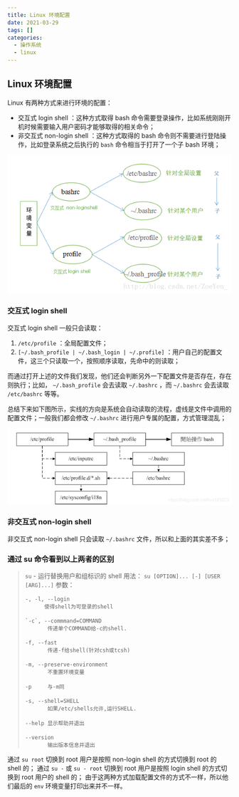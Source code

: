 ```yaml
---
title: Linux 环境配置
date: 2021-03-29
tags: []
categories:
  - 操作系统
  - linux
---
```


## Linux 环境配置

Linux 有两种方式来进行环境的配置：

- 交互式 login shell ：这种方式取得 bash 命令需要登录操作，比如系统刚刚开机时候需要输入用户密码才能够取得的相关命令；
- 非交互式 non-login shell ：这种方式取得的 bash 命令则不需要进行登陆操作，比如登录系统之后执行的 `bash` 命令相当于打开了一个子 bash 环境；

![picture 1](../../../../assets/%E6%93%8D%E4%BD%9C%E7%B3%BB%E7%BB%9F/linux/Linux%20%E7%8E%AF%E5%A2%83%E5%8F%98%E9%87%8F/5c04f725230db3370ca9045c2adef6263fc3056f538f89c3019727833f304dee.png)

### 交互式 login shell

交互式 login shell 一般只会读取：

1. `/etc/profile` ：全局配置文件；
2. `[~/.bash_profile | ~/.bash_login | ~/.profile]` ：用户自己的配置文件，这三个只读取一个，按照顺序读取，先命中的则读取；

而通过打开上述的文件我们发现，他们还会判断另外一下配置文件是否存在，存在则执行；比如， `~/.bash_profile` 会去读取 `~/.bashrc` ，而 `~/.bashrc` 会去读取 `/etc/bashrc` 等等。

总结下来如下图所示，实线的方向是系统会自动读取的流程，虚线是文件中调用的配置文件；一般我们都会修改 `~/.bashrc` 进行用户专属的配置，方式管理混乱；

![picture 2](../../../../assets/%E6%93%8D%E4%BD%9C%E7%B3%BB%E7%BB%9F/linux/Linux%20%E7%8E%AF%E5%A2%83%E5%8F%98%E9%87%8F/439e6b62c3c44825587086a54f5c4439ae12663278834307f4664fad3cd13383.png)

### 非交互式 non-login shell

非交互式 non-login shell 只会读取 `~/.bashrc` 文件，所以和上面的其实差不多；

### 通过 su 命令看到以上两者的区别

> `su` - 运行替换用户和组标识的 shell
> 用法： `su [OPTION]... [-] [USER [ARG]...]`
> 参数：
>
>     -, -l, --login
>           使得shell为可登录的shell
>
>     `-c`, --commmand=COMMAND
>            传递单个COMMAND给-c的shell.
>
>     -f, --fast
>            传递-f给shell(针对csh或tcsh)
>
>     -m, --preserve-environment
>            不重置环境变量
>
>     -p     与-m同
>
>     -s, --shell=SHELL
>            如果/etc/shells允许,运行SHELL.
>
>     --help 显示帮助并退出
>
>     --version
>            输出版本信息并退出

通过 `su root` 切换到 root 用户是按照 non-login shell 的方式切换到 root 的 shell 的；
通过 `su -` 或 `su - root` 切换到 root 用户是按照 login shell 的方式切换到 root 用户的 shell 的；
由于这两种方式加载配置文件的方式不一样，所以他们最后的 `env` 环境变量打印出来并不一样。
